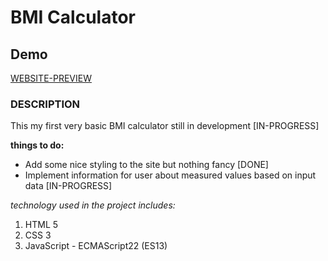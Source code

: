 # BMI Calculator

## Demo
[WEBSITE-PREVIEW](https://tomecky1.github.io/bmi_calc/)

### DESCRIPTION
This my first very basic BMI calculator still in development [IN-PROGRESS]

**things to do:**
- Add some nice styling to the site but nothing fancy [DONE]
- Implement information for user about measured values based on input data [IN-PROGRESS]

*technology used in the project includes:*
1. HTML 5
2. CSS 3
3. JavaScript - ECMAScript22 (ES13)